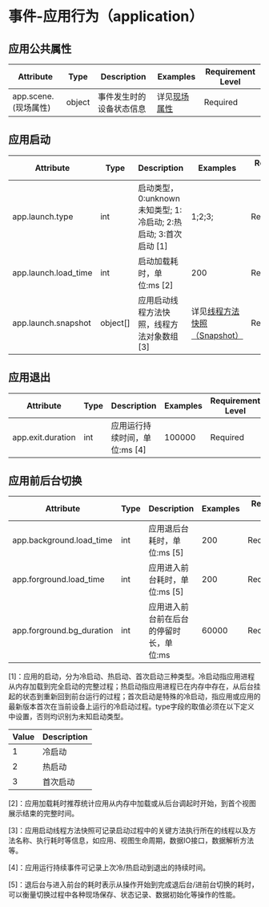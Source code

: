 
# 事件-应用行为（application）

## 应用公共属性

| Attribute | Type | Description | Examples | Requirement Level |
| -- | -- | -- | -- | -- |
| app.scene.(现场属性) | object | 事件发生时的设备状态信息 | 详见[现场属性](./event_common.md) | Required |

## 应用启动

| Attribute | Type | Description | Examples | Requirement Level |
| -- | -- | -- | -- | -- |
| app.launch.type | int | 启动类型，0:unknown未知类型; 1:冷启动; 2:热启动; 3:首次启动 [1] | 1;2;3; | Required |
| app.launch.load_time | int | 启动加载耗时，单位:ms [2] | 200 | Required |
| app.launch.snapshot | object[] | 应用启动线程方法快照，线程方法对象数组 [3] | 详见[线程方法快照（Snapshot）](./event_user_action.md#线程方法快照snapshot) | Recommended |

## 应用退出

| Attribute | Type | Description | Examples | Requirement Level |
| -- | -- | -- | -- | -- |
| app.exit.duration | int | 应用运行持续时间，单位:ms [4] | 100000 | Required |

## 应用前后台切换

| Attribute | Type | Description | Examples | Requirement Level |
| -- | -- | -- | -- | -- |
| app.background.load_time | int | 应用退后台耗时，单位:ms [5] | 200 | Required |
| app.forground.load_time | int | 应用进入前台耗时，单位:ms [5] | 200 | Required |
| app.forground.bg_duration | int | 应用进入前台前在后台的停留时长，单位:ms | 60000 | Recommended |

[1]：应用的启动，分为冷启动、热启动、首次启动三种类型。冷启动指应用进程从内存加载到完全启动的完整过程；热启动指应用进程已在内存中存在，从后台挂起的状态到重新回到前台运行的过程；首次启动是特殊的冷启动，指应用或应用的最新版本首次在当前设备上运行的冷启动过程。type字段的取值必须在以下定义中设置，否则均识别为未知启动类型。

| Value | Description |
| -- | -- |
| 1 | 冷启动 |
| 2 | 热启动 |
| 3 | 首次启动 |

[2]：应用加载耗时推荐统计应用从内存中加载或从后台调起时开始，到首个视图展示结束的完整时间。

[3]：应用启动线程方法快照可记录启动过程中的关键方法执行所在的线程以及方法名称、执行耗时等信息，如应用、视图生命周期，数据IO接口，数据解析方法等。

[4]：应用运行持续事件可记录上次冷/热启动到退出的持续时间。

[5]：退后台与进入前台的耗时表示从操作开始到完成退后台/进前台切换的耗时，可以衡量切换过程中各种现场保存、状态记录、数据初始化等操作的性能。
